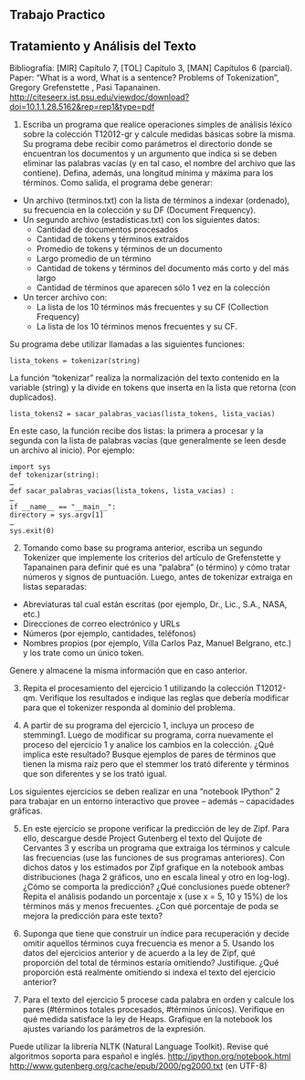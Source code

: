 ## Trabajo Practico
## Tratamiento y Análisis del Texto

Bibliografía: [MIR] Capítulo 7, [TOL] Capítulo 3, [MAN] Capítulos 6 (parcial).
Paper: “What is a word, What is a sentence? Problems of Tokenization”, Gregory Grefenstette , Pasi Tapanainen.
http://citeseerx.ist.psu.edu/viewdoc/download?doi=10.1.1.28.5162&rep=rep1&type=pdf

1) Escriba un programa que realice operaciones simples de análisis léxico sobre la colección T12012-gr y calcule medidas básicas sobre la misma. Su programa debe recibir como parámetros el directorio donde se encuentran los documentos y un argumento que indica si se deben eliminar las palabras vacías (y en tal caso, el nombre del archivo que las contiene). Defina, además, una longitud mínima y máxima para los términos. Como salida, el programa debe generar:

* Un archivo (terminos.txt) con la lista de términos a indexar (ordenado), su frecuencia en la colección y su DF (Document Frequency).
* Un segundo archivo (estadisticas.txt) con los siguientes datos:
  * Cantidad de documentos procesados
  * Cantidad de tokens y términos extraídos
  * Promedio de tokens y términos de un documento
  * Largo promedio de un término
  * Cantidad de tokens y términos del documento más corto y del más largo
  * Cantidad de términos que aparecen sólo 1 vez en la colección
* Un tercer archivo con:
  * La lista de los 10 términos más frecuentes y su CF (Collection Frequency)
  * La lista de los 10 términos menos frecuentes y su CF.

Su programa debe utilizar llamadas a las siguientes funciones:

	lista_tokens = tokenizar(string)

La función “tokenizar” realiza la normalización del texto contenido en la variable (string) y la divide en tokens que inserta en la lista que retorna (con duplicados).

	lista_tokens2 = sacar_palabras_vacias(lista_tokens, lista_vacias)

En este caso, la función recibe dos listas: la primera a procesar y la segunda con la lista de palabras vacías (que generalmente se leen desde un archivo al inicio). Por ejemplo:

	import sys
	def tokenizar(string):
	…
	def sacar_palabras_vacias(lista_tokens, lista_vacias) :
	…
	if __name__ == "__main__":
	directory = sys.argv[1]
	…
	sys.exit(0)

2) Tomando como base su programa anterior, escriba un segundo Tokenizer que implemente los criterios del artículo de Grefenstette y Tapanainen para definir qué es una “palabra” (o término) y cómo tratar números y signos de puntuación. Luego, antes de tokenizar extraiga en listas separadas:

* Abreviaturas tal cual están escritas (por ejemplo, Dr., Lic., S.A., NASA, etc.)
* Direcciones de correo electrónico y URLs
* Números (por ejemplo, cantidades, teléfonos)
* Nombres propios (por ejemplo, Villa Carlos Paz, Manuel Belgrano, etc.) y los trate como un único token.

Genere y almacene la misma información que en caso anterior.

3) Repita el procesamiento del ejercicio 1 utilizando la colección T12012-qm. Verifique los resultados e indique las reglas que debería modificar para que el tokenizer responda al dominio del problema.

4) A partir de su programa del ejercicio 1, incluya un proceso de stemming1. Luego de modificar su programa, corra nuevamente el proceso del ejercicio 1 y analice los cambios en la colección. ¿Qué implica este resultado? Busque ejemplos de pares de términos que tienen la misma raíz pero que el stemmer los trató diferente y términos que son diferentes y se los trató igual.

Los siguientes ejercicios se deben realizar en una “notebook IPython” 2 para trabajar en un entorno interactivo que provee – además – capacidades gráficas.

5) En este ejercicio se propone verificar la predicción de ley de Zipf. Para ello, descargue desde Project Gutenberg el texto del Quijote de Cervantes 3 y escriba un programa que extraiga los términos y calcule las frecuencias (use las funciones de sus programas anteriores). Con dichos datos y los estimados por Zipf grafique en la notebook ambas distribuciones (haga 2 gráficos, uno en escala lineal y otro en log-log). ¿Cómo se comporta la predicción? ¿Qué conclusiones puede obtener? Repita el análisis podando un porcentaje x (use x = 5, 10 y 15%) de los términos más y menos frecuentes. ¿Con qué porcentaje de poda se mejora la predicción para este texto?

6) Suponga que tiene que construir un índice para recuperación y decide omitir aquellos términos cuya frecuencia es menor a 5. Usando los datos del ejercicios anterior y de acuerdo a la ley de Zipf, qué proporción del total de términos estaría omitiendo? Justifique.  ¿Qué proporción está realmente omitiendo si indexa el texto del ejercicio anterior?

7) Para el texto del ejercicio 5 procese cada palabra en orden y calcule los pares (#términos totales procesados, #términos únicos). Verifique en qué medida satisface la ley de Heaps. Grafique en la notebook los ajustes variando los parámetros de la expresión.


Puede utilizar la librería NLTK (Natural Language Toolkit). Revise qué algoritmos soporta para español e inglés.
http://ipython.org/notebook.html
http://www.gutenberg.org/cache/epub/2000/pg2000.txt (en UTF-8)

